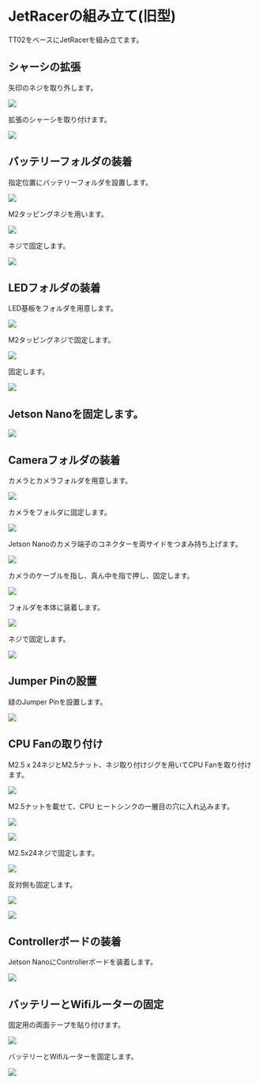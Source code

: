 # JetRacerの組み立て(旧型)

TT02をベースにJetRacerを組み立てます。

## シャーシの拡張

矢印のネジを取り外します。

![](./img/kit001.png)

拡張のシャーシを取り付けます。

![](./img/kit002.png)

## バッテリーフォルダの装着

指定位置にバッテリーフォルダを設置します。

![](./img/kit003.png)

M2タッピングネジを用います。

![](./img/kit004.png)

ネジで固定します。

![](./img/kit005.png)

## LEDフォルダの装着

LED基板をフォルダを用意します。

![](./img/kit006.png)

M2タッピングネジで固定します。

![](./img/kit007.png)

固定します。

![](./img/kit008.png)

## Jetson Nanoを固定します。

![](./img/kit015.png)

## Cameraフォルダの装着

カメラとカメラフォルダを用意します。

![](./img/kit009.png)

カメラをフォルダに固定します。

![](./img/kit010.png)

Jetson Nanoのカメラ端子のコネクターを両サイドをつまみ持ち上げます。

![](./img/kit011.png)

カメラのケーブルを指し、真ん中を指で押し、固定します。

![](./img/kit012.png)

フォルダを本体に装着します。

![](./img/kit013.png)

ネジで固定します。

![](./img/kit014.png)

## Jumper Pinの設置

緑のJumper Pinを設置します。

![](./img/kit016.png)

## CPU Fanの取り付け

M2.5 x 24ネジとM2.5ナット、ネジ取り付けジグを用いてCPU Fanを取り付けます。

![](./img/kit017.png)

M2.5ナットを載せて、CPU ヒートシンクの一層目の穴に入れ込みます。

![](./img/kit018.png)

![](./img/kit019.png)

M2.5x24ネジで固定します。

![](./img/kit020.png)

反対側も固定します。

![](./img/kit021.png)

![](./img/kit022.png)

## Controllerボードの装着

Jetson NanoにControllerボードを装着します。

![](./img/kit023.png)

## バッテリーとWifiルーターの固定

固定用の両面テープを貼り付けます。

![](./img/kit024.png)

バッテリーとWifiルーターを固定します。

![](./img/kit025.png)





